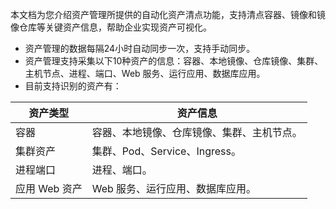 本文档为您介绍资产管理所提供的自动化资产清点功能，支持清点容器、镜像和镜像仓库等关键资产信息，帮助企业实现资产可视化。
- 资产管理的数据每隔24小时自动同步一次，支持手动同步。
- 资产管理支持采集以下10种资产的信息：容器、本地镜像、仓库镜像、集群、主机节点、进程、端口、Web 服务、运行应用、数据库应用。
- 目前支持识别的资产有：
<table>
<thead>
<tr>
<th>资产类型</th>
<th>资产信息</th>
</tr>
</thead>
<tbody><tr>
<td>容器</td>
<td>容器、本地镜像、仓库镜像、集群、主机节点。</td>
</tr>
<tr>
<td>集群资产</td>
<td>集群、Pod、Service、Ingress。</td>
</tr>
<tr>
<td>进程端口</td>
<td>进程、端口。</td>
</tr>
<tr>
<td>应用 Web 资产</td>
<td>Web 服务、运行应用、数据库应用。</td>
</tr>
</tbody></table>

